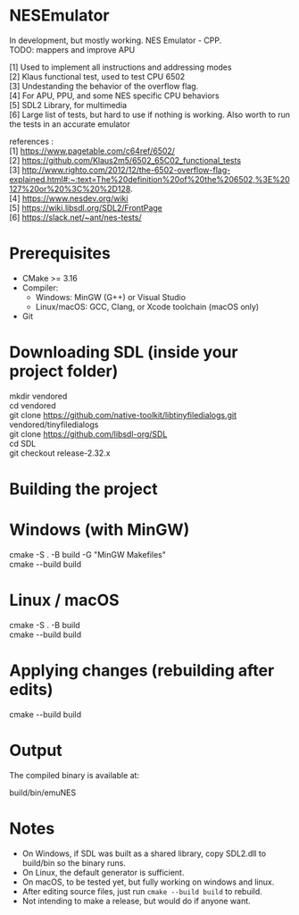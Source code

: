 # NESEmulator
In development, but mostly working. NES Emulator - CPP. \
TODO: mappers and improve APU

[1] Used to implement all instructions and addressing modes \
[2] Klaus functional test, used to test CPU 6502 \
[3] Undestanding the behavior of the overflow flag. \
[4] For APU, PPU, and some NES specific CPU behaviors \
[5] SDL2 Library, for multimedia \
[6] Large list of tests, but hard to use if nothing is working. Also worth to run the tests in an accurate emulator 

references : \
[1] https://www.pagetable.com/c64ref/6502/ \
[2] https://github.com/Klaus2m5/6502_65C02_functional_tests \
[3] http://www.righto.com/2012/12/the-6502-overflow-flag-explained.html#:~:text=The%20definition%20of%20the%206502,%3E%20127%20or%20%3C%20%2D128. \
[4] https://www.nesdev.org/wiki \
[5] https://wiki.libsdl.org/SDL2/FrontPage \
[6] https://slack.net/~ant/nes-tests/  


# Prerequisites

- CMake >= 3.16
- Compiler:
  - Windows: MinGW (G++) or Visual Studio
  - Linux/macOS: GCC, Clang, or Xcode toolchain (macOS only)
- Git

# Downloading SDL (inside your project folder)

mkdir vendored \
cd vendored \
git clone https://github.com/native-toolkit/libtinyfiledialogs.git vendored/tinyfiledialogs \
git clone https://github.com/libsdl-org/SDL \
cd SDL \
git checkout release-2.32.x 

# Building the project

# Windows (with MinGW)
cmake -S . -B build -G "MinGW Makefiles" \
cmake --build build

# Linux / macOS
cmake -S . -B build \
cmake --build build

# Applying changes (rebuilding after edits)
cmake --build build

# Output

The compiled binary is available at: 

build/bin/emuNES

# Notes

- On Windows, if SDL was built as a shared library, copy SDL2.dll to build/bin so the binary runs.
- On Linux, the default generator is sufficient.
- On macOS, to be tested yet, but fully working on windows and linux.
- After editing source files, just run `cmake --build build` to rebuild.
- Not intending to make a release, but would do if anyone want.
